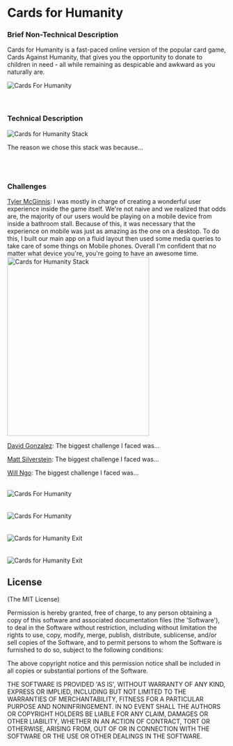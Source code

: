 Cards for Humanity
===========
<h3>Brief Non-Technical Description </h3> 
<p>Cards for Humanity is a fast-paced online version of the popular card game, Cards Against Humanity, that gives you the opportunity to donate to children in need - all while remaining as despicable and awkward as you naturally are.
</p>


<img src="http://www.tylermcginnis.com/images/cfh1.png" alt="Cards For Humanity" />
<br />
<br />
<br />

<h3> Technical Description </h3>
<p>
  <img src="http://www.tylermcginnis.com/images/cfh8.png" alt="Cards for Humanity Stack"/>
</p>
<p> The reason we chose this stack was because...</p> 
<br /><br />


<h3> Challenges </h3> 
<p> 
<a href="http://www.tylermcginnis.com">Tyler McGinnis</a>: I was mostly in charge of creating a wonderful 
user experience inside the game itself. We're not naive and we realized that odds are, the majority of our users
would be playing on a mobile device from inside a bathroom stall. Because of this, it was necessary that 
the experience on mobile was just as amazing as the one on a desktop. To do this, I built our main app on a fluid 
layout then used some media queries to take care of some things on Mobile phones. Overall I'm confident that no matter
what device you're, you're going to have an awesome time.
<br/ ><img src="http://www.tylermcginnis.com/images/cfhm.png" width="326" height="410" alt="Cards for Humanity Stack"/>
</p>
<p> 
<a href="http://www.truthyfalsy.com">David Gonzalez</a>: The biggest challenge I faced was...
</p>
<p> 
<a href="http://www.mattsilverstein.com/">Matt Silverstein</a>: The biggest challenge I faced was...
</p>
<p> 
<a href="https://github.com/mrngoitall">Will Ngo</a>: The biggest challenge I faced was...
</p>
<br />




<img src="http://www.tylermcginnis.com/images/cfh3.png" alt="Cards For Humanity"/>
<br />
<br />
<br />
<img src="http://www.tylermcginnis.com/images/cfh4.png" alt="Cards For Humanity"/>
<br />
<br />
<br />
<img src="http://www.tylermcginnis.com/images/cfh6.png" alt="Cards for Humanity Exit"/>
<br />
<br />
<br />
<img src="http://www.tylermcginnis.com/images/cfh7.png" alt="Cards for Humanity Exit"/>





## License

(The MIT License)

Permission is hereby granted, free of charge, to any person obtaining
a copy of this software and associated documentation files (the
'Software'), to deal in the Software without restriction, including
without limitation the rights to use, copy, modify, merge, publish,
distribute, sublicense, and/or sell copies of the Software, and to
permit persons to whom the Software is furnished to do so, subject to
the following conditions:

The above copyright notice and this permission notice shall be
included in all copies or substantial portions of the Software.

THE SOFTWARE IS PROVIDED 'AS IS', WITHOUT WARRANTY OF ANY KIND,
EXPRESS OR IMPLIED, INCLUDING BUT NOT LIMITED TO THE WARRANTIES OF
MERCHANTABILITY, FITNESS FOR A PARTICULAR PURPOSE AND NONINFRINGEMENT.
IN NO EVENT SHALL THE AUTHORS OR COPYRIGHT HOLDERS BE LIABLE FOR ANY
CLAIM, DAMAGES OR OTHER LIABILITY, WHETHER IN AN ACTION OF CONTRACT,
TORT OR OTHERWISE, ARISING FROM, OUT OF OR IN CONNECTION WITH THE
SOFTWARE OR THE USE OR OTHER DEALINGS IN THE SOFTWARE.
